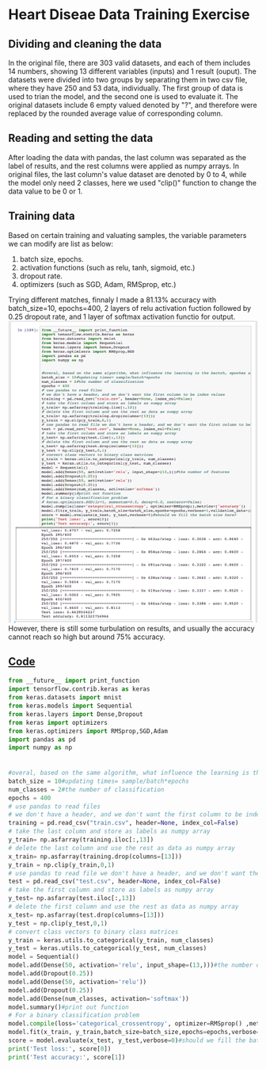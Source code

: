 # Heart Diseae Data Training Exercise

## Dividing and cleaning the data
In the original file, there are 303 valid datasets, and each of them includes 14 numbers, showing 13 different variables (inputs) and 1 result (ouput). 
The datasets were divided into two groups by separating them in two csv file, where they have 250 and 53 data, individually. The first group of data is used to trian the model, and the second one is used to evaluate it.
The original datasets include 6 empty valued denoted by "?", and therefore were replaced by the rounded average value of corresponding column.

## Reading and setting the data
After loading the data with pandas, the last column was separated as the label of results, and the rest columns were applied as numpy arrays. In original files, the last column's value dataset are denoted by 0 to 4, while the model only need 2 classes, here we used "clip()" function to change the data value to be 0 or 1.

## Training data
Based on certain training and valuating samples, the variable parameters we can modify are list as below:
1. batch size, epochs.
2. activation functions (such as relu, tanh, sigmoid, etc.)
3. dropout rate.
3. optimizers (such as SGD, Adam, RMSprop, etc.)

Trying different matches, finnaly I made a 81.13% accuracy with batch_size=10, epochs=400, 2 layers of relu activation fuction followed by 0.25 dropout rate, and 1 layer of softmax activation functio for output.
![alt text](https://github.com/artintelclass/Assignments/blob/master/Heart_Disease_exercise/result.png)
However, there is still some turbulation on results, and usually the accuracy cannot reach so high but around 75% accuracy.

## [Code](yuxin_heartdisease_exercise.ipynb)

```python
from __future__ import print_function
import tensorflow.contrib.keras as keras
from keras.datasets import mnist
from keras.models import Sequential
from keras.layers import Dense,Dropout
from keras import optimizers
from keras.optimizers import RMSprop,SGD,Adam
import pandas as pd
import numpy as np


#overal, based on the same algorithm, what influence the learning is the bactch, epoches and hiddenlayers and nodes.
batch_size = 10#updating times= sample/batch*epochs
num_classes = 2#the number of classification
epochs = 400
# use pandas to read files
# we don't have a header, and we don't want the first column to be index values
training = pd.read_csv("train.csv", header=None, index_col=False)
# take the last column and store as labels as numpy array
y_train= np.asfarray(training.iloc[:,13])
# delete the last column and use the rest as data as numpy array
x_train= np.asfarray(training.drop(columns=[13]))
y_train = np.clip(y_train,0,1)
# use pandas to read file we don't have a header, and we don't want the first column to be index values
test = pd.read_csv("test.csv", header=None, index_col=False)
# take the first column and store as labels as numpy array
y_test= np.asfarray(test.iloc[:,13])
# delete the first column and use the rest as data as numpy array
x_test= np.asfarray(test.drop(columns=[13]))
y_test = np.clip(y_test,0,1)
# convert class vectors to binary class matrices
y_train = keras.utils.to_categorical(y_train, num_classes)
y_test = keras.utils.to_categorical(y_test, num_classes)
model = Sequential()
model.add(Dense(50, activation='relu', input_shape=(13,)))#the number of features
model.add(Dropout(0.25))
model.add(Dense(50, activation='relu'))
model.add(Dropout(0.25))
model.add(Dense(num_classes, activation='softmax'))
model.summary()#print out function
# For a binary classification problem
model.compile(loss='categorical_crossentropy', optimizer=RMSprop() ,metrics=['accuracy'])
model.fit(x_train, y_train,batch_size=batch_size,epochs=epochs,verbose=1,validation_data=(x_test, y_test))
score = model.evaluate(x_test, y_test,verbose=0)#should we fill the batch size here?
print('Test loss:', score[0])
print('Test accuracy:', score[1])
```

